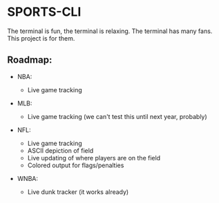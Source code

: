 # SPORTS-CLI
The terminal is fun, the terminal is relaxing. The terminal has many fans. This project is for them.

## Roadmap:
- NBA:
	- Live game tracking

- MLB:
	- Live game tracking (we can't test this until next year, probably)

- NFL:
	- Live game tracking
	- ASCII depiction of field
	- Live updating of where players are on the field
	- Colored output for flags/penalties

- WNBA:
	- Live dunk tracker (it works already)
